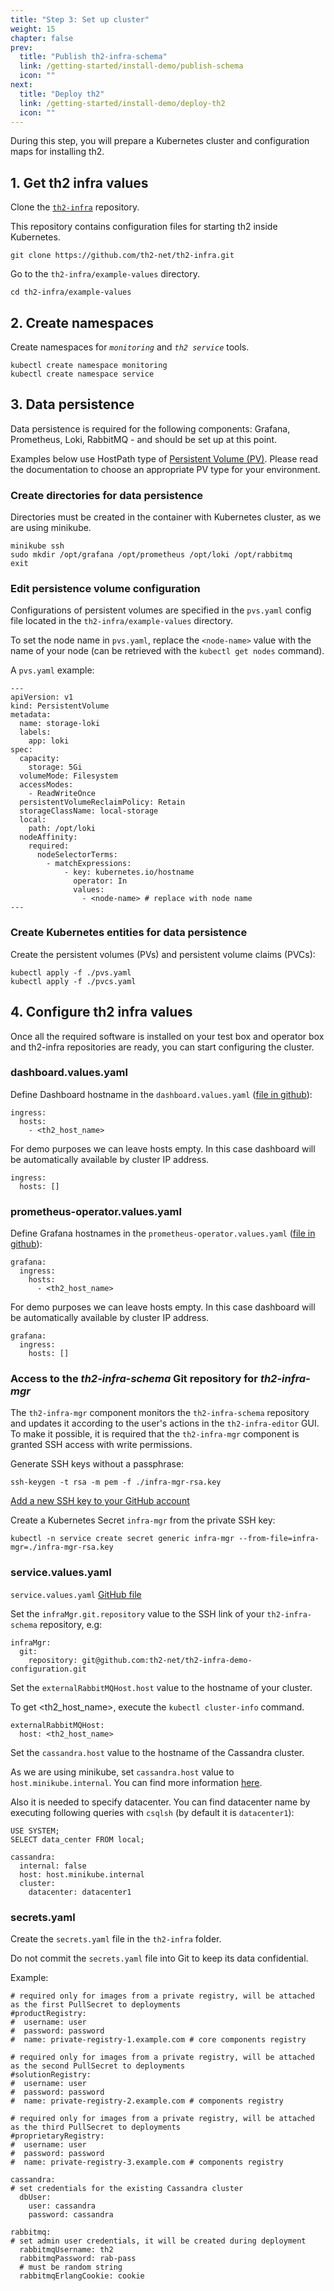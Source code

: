 ```yaml
---
title: "Step 3: Set up cluster"
weight: 15
chapter: false
prev:
  title: "Publish th2-infra-schema"
  link: /getting-started/install-demo/publish-schema
  icon: ""
next:
  title: "Deploy th2"
  link: /getting-started/install-demo/deploy-th2
  icon: ""
---
```


<custom-stepper steps="7" step="3" > </custom-stepper>

During this step, you will prepare a Kubernetes cluster and configuration maps for
installing th2.

## 1. Get th2 infra values

Clone the [`th2-infra`](https://github.com/th2-net/th2-infra) repository.

This repository contains configuration files for starting th2 inside Kubernetes.

```shell
git clone https://github.com/th2-net/th2-infra.git
```

Go to the `th2-infra/example-values` directory.

```shell
cd th2-infra/example-values
```

## 2. Create namespaces

Create namespaces for _`monitoring`_ and _`th2 service`_ tools.

```shell
kubectl create namespace monitoring
kubectl create namespace service
```

## 3. Data persistence

Data persistence is required for the following components: Grafana, Prometheus,
Loki, RabbitMQ - and should be set up at this point.

<notice note >

Examples below use HostPath type of
[Persistent Volume (PV)](https://kubernetes.io/docs/concepts/storage/persistent-volumes/).
Please read the documentation to choose an appropriate PV type for your environment.

</notice >

### Create directories for data persistence

Directories must be created in the container with Kubernetes cluster, as we are using minikube.

```shell
minikube ssh
sudo mkdir /opt/grafana /opt/prometheus /opt/loki /opt/rabbitmq
exit
```

### Edit persistence volume configuration

Configurations of persistent volumes are specified in the `pvs.yaml` config file
located in the `th2-infra/example-values` directory.

To set the node name in `pvs.yaml`, replace the `<node-name>` value
with the name of your node (can be retrieved with the `kubectl get nodes` command).  

A `pvs.yaml` example:

```yaml[pvs.yaml]
---
apiVersion: v1
kind: PersistentVolume
metadata:
  name: storage-loki
  labels:
    app: loki
spec:
  capacity:
    storage: 5Gi
  volumeMode: Filesystem
  accessModes:
    - ReadWriteOnce
  persistentVolumeReclaimPolicy: Retain
  storageClassName: local-storage
  local:
    path: /opt/loki
  nodeAffinity:
    required:
      nodeSelectorTerms:
        - matchExpressions:
            - key: kubernetes.io/hostname
              operator: In
              values:
                - <node-name> # replace with node name
---
```

### Create Kubernetes entities for data persistence

Create the persistent volumes (PVs) and persistent volume claims (PVCs):

```shell
kubectl apply -f ./pvs.yaml
kubectl apply -f ./pvcs.yaml
```

## 4. Configure th2 infra values

Once all the required software is installed on your test box and operator box and
th2-infra repositories are ready, you can start configuring the cluster.


### dashboard.values.yaml

Define Dashboard hostname in the `dashboard.values.yaml`
([file in github](https://github.com/th2-net/th2-infra/blob/master/example-values/prometheus-operator.values.yaml)):

```yaml[dashboard.values.yaml]
ingress:
  hosts:
    - <th2_host_name>
```

<notice note >

For demo purposes we can leave hosts empty.
In this case dashboard will be automatically available by cluster IP address.

```yaml[dashboard.values.yaml]
ingress:
  hosts: []
```

</notice>


### prometheus-operator.values.yaml

Define Grafana hostnames in the `prometheus-operator.values.yaml` ([file in github](https://github.com/th2-net/th2-infra/blob/master/example-values/prometheus-operator.values.yaml)):

```yaml[prometheus-operator.values.yaml]
grafana:
  ingress:
    hosts:
      - <th2_host_name>
```

<notice note >

For demo purposes we can leave hosts empty.
In this case dashboard will be automatically available by cluster IP address.

```yaml[prometheus-operator.values.yaml]
grafana:
  ingress:
    hosts: []
```

</notice>

### Access to the _th2-infra-schema_ Git repository for _th2-infra-mgr_

The `th2-infra-mgr` component monitors the `th2-infra-schema` repository and updates it
according to the user's actions in the `th2-infra-editor` GUI. To make it possible,
it is required that the `th2-infra-mgr` component is granted SSH access with write permissions.

Generate SSH keys without a passphrase:

```shell
ssh-keygen -t rsa -m pem -f ./infra-mgr-rsa.key
```

[Add a new SSH key to your GitHub account](https://docs.github.com/en/free-pro-team@latest/github/authenticating-to-github/adding-a-new-ssh-key-to-your-github-account)

Create a Kubernetes Secret `infra-mgr` from the private SSH key:

```shell
kubectl -n service create secret generic infra-mgr --from-file=infra-mgr=./infra-mgr-rsa.key
```

### service.values.yaml

`service.values.yaml` [GitHub file](https://github.com/th2-net/th2-infra/blob/master/example-values/service.values.yaml)

Set the `infraMgr.git.repository` value to the SSH link of your `th2-infra-schema` repository, e.g:

```yaml[service.values.yaml]
infraMgr:
  git:
    repository: git@github.com:th2-net/th2-infra-demo-configuration.git
```

Set the `externalRabbitMQHost.host` value to the hostname of your cluster.


<notice info >

To get <th2_host_name>, execute the `kubectl cluster-info` command.

</notice >

```yaml[service.values.yaml]
externalRabbitMQHost:
  host: <th2_host_name>
```

Set the `cassandra.host` value to the hostname of the Cassandra cluster.

As we are using minikube, set `cassandra.host` value to `host.minikube.internal`.
You can find more information [here](https://minikube.sigs.k8s.io/docs/handbook/host-access/).

Also it is needed to specify datacenter. 
You can find datacenter name by executing following queries with `csqlsh` 
(by default it is `datacenter1`):

```cassandraql
USE SYSTEM;
SELECT data_center FROM local;
```

```yaml[service.values.yaml]
cassandra:
  internal: false
  host: host.minikube.internal
  cluster:
    datacenter: datacenter1
```

### secrets.yaml

Create the `secrets.yaml` file in the `th2-infra` folder.

<notice warning >

Do not commit the `secrets.yaml` file into Git to keep its data confidential.

</notice >

Example:
```yaml[secrets.yaml]
# required only for images from a private registry, will be attached as the first PullSecret to deployments
#productRegistry:
#  username: user
#  password: password
#  name: private-registry-1.example.com # core components registry

# required only for images from a private registry, will be attached as the second PullSecret to deployments
#solutionRegistry:
#  username: user
#  password: password
#  name: private-registry-2.example.com # components registry

# required only for images from a private registry, will be attached as the third PullSecret to deployments
#proprietaryRegistry:
#  username: user
#  password: password
#  name: private-registry-3.example.com # components registry

cassandra:
# set credentials for the existing Cassandra cluster
  dbUser:
    user: cassandra
    password: cassandra

rabbitmq:
# set admin user credentials, it will be created during deployment
  rabbitmqUsername: th2
  rabbitmqPassword: rab-pass
  # must be random string
  rabbitmqErlangCookie: cookie
```

